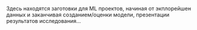 Здесь находятся заготовки для ML проектов, начиная от экплорейшен данных и заканчивая созданием/оценки модели, презентации результатов исследования...
